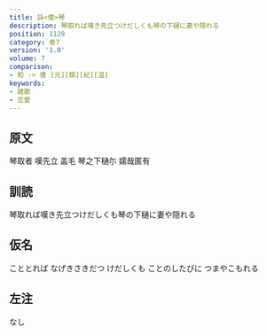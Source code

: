 ```yaml
---
title: 詠<倭>琴
description: 琴取れば嘆き先立つけだしくも琴の下樋に妻や隠れる
position: 1129
category: 巻7
version: '1.0'
volume: 7
comparison:
- 和 -> 倭 [元][類][紀][温]
keywords:
- 雑歌
- 恋愛
---
```


## 原文

琴取者 嘆先立 盖毛 琴之下樋尓 嬬哉匿有

## 訓読

琴取れば嘆き先立つけだしくも琴の下樋に妻や隠れる

## 仮名

こととれば なげきさきだつ けだしくも ことのしたびに つまやこもれる

## 左注

なし
